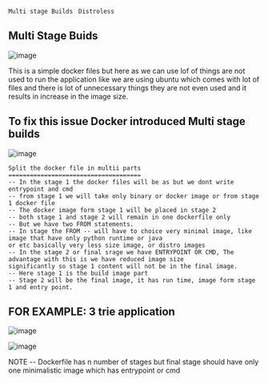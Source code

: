 ```Multi stage Builds ```
```Distroless```


Multi Stage Buids
--
![image](https://github.com/pavankumar0077/Devops-tools/assets/40380941/c5116680-f5b5-4cce-af5d-d8b1dbe59db7)

This is a simple docker files but here as we can use lof of things are not used to run the application like we are using 
ubuntu which comes with lot of files and there is lot of unnecessary things they are not even used and it results in 
increase in the image size.

To fix this issue Docker introduced Multi stage builds
--

![image](https://github.com/pavankumar0077/Devops-tools/assets/40380941/cc2c6ba6-e8b5-4abc-941a-db0f9959c013)


```
Split the docker file in multii parts
=====================================
-- In the stage 1 the docker files will be as but we dont write entrypoint and cmd 
-- from stage 1 we will take only binary or docker image or from stage 1 docker file 
-- The docker image form stage 1 will be placed in stage 2 
-- both stage 1 and stage 2 will remain in one dockerfile only
-- But we have two FROM statements.
-- In stage the FROM -- will have to choice very minimal image, like image that have only python runtime or java 
or etc basically very less size image, or distro images
-- In the stage 2 or final srage we have ENTRYPOINT OR CMD, The advantage with this is we have reduced image size 
significantly so stage 1 content will not be in the final image.
-- Here stage 1 is the build image part
-- Stage 2 will be the final image, it has run time, image form stage 1 and entry point.
```


FOR EXAMPLE: 3 trie application
--

![image](https://github.com/pavankumar0077/Devops-tools/assets/40380941/1de865fa-093c-41ca-88fb-20452a8bb820)

![image](https://github.com/pavankumar0077/Devops-tools/assets/40380941/c61b89fc-2955-4b36-9ff3-b837017fc420)


NOTE -- Dockerfile has n number of stages but final stage should have only one minimalistic image which has entrypoint or cmd 

